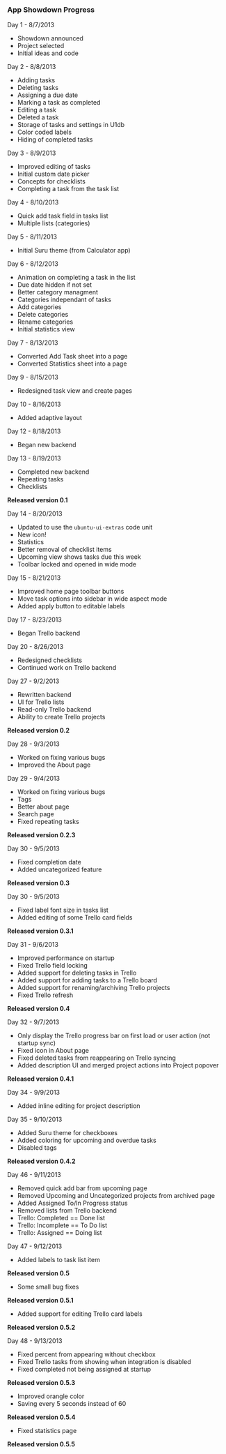 ### App Showdown Progress ###

Day 1 - 8/7/2013
 * Showdown announced
 * Project selected
 * Initial ideas and code

Day 2 - 8/8/2013
 * Adding tasks
 * Deleting tasks
 * Assigning a due date
 * Marking a task as completed
 * Editing a task
 * Deleted a task
 * Storage of tasks and settings in U1db
 * Color coded labels
 * Hiding of completed tasks

Day 3 - 8/9/2013
 * Improved editing of tasks
 * Initial custom date picker
 * Concepts for checklists
 * Completing a task from the task list

Day 4 - 8/10/2013
 * Quick add task field in tasks list
 * Multiple lists (categories)

Day 5 - 8/11/2013
 * Initial Suru theme (from Calculator app)

Day 6 - 8/12/2013
 * Animation on completing a task in the list
 * Due date hidden if not set
 * Better category managment
 * Categories independant of tasks
 * Add categories
 * Delete categories
 * Rename categories
 * Initial statistics view

Day 7 - 8/13/2013
 * Converted Add Task sheet into a page
 * Converted Statistics sheet into a page

Day 9 - 8/15/2013
 * Redesigned task view and create pages

Day 10 - 8/16/2013
 * Added adaptive layout

Day 12 - 8/18/2013
 * Began new backend

Day 13 - 8/19/2013
 * Completed new backend
 * Repeating tasks
 * Checklists

**Released version 0.1**

Day 14 - 8/20/2013
 * Updated to use the `ubuntu-ui-extras` code unit
 * New icon!
 * Statistics
 * Better removal of checklist items
 * Upcoming view shows tasks due this week
 * Toolbar locked and opened in wide mode

Day 15 - 8/21/2013
 * Improved home page toolbar buttons
 * Move task options into sidebar in wide aspect mode
 * Added apply button to editable labels

Day 17 - 8/23/2013
 * Began Trello backend

Day 20 - 8/26/2013
 * Redesigned checklists
 * Continued work on Trello backend

Day 27 - 9/2/2013
 * Rewritten backend
 * UI for Trello lists
 * Read-only Trello backend
 * Ability to create Trello projects

**Released version 0.2**

Day 28 - 9/3/2013
 * Worked on fixing various bugs
 * Improved the About page

Day 29 - 9/4/2013
 * Worked on fixing various bugs
 * Tags
 * Better about page
 * Search page
 * Fixed repeating tasks

**Released version 0.2.3**

Day 30 - 9/5/2013
 * Fixed completion date
 * Added uncategorized feature

**Released version 0.3**

Day 30 - 9/5/2013
 * Fixed label font size in tasks list
 * Added editing of some Trello card fields

**Released version 0.3.1**

Day 31 - 9/6/2013
 * Improved performance on startup
 * Fixed Trello field locking
 * Added support for deleting tasks in Trello
 * Added support for adding tasks to a Trello board
 * Added support for renaming/archiving Trello projects
 * Fixed Trello refresh

**Released version 0.4**

Day 32 - 9/7/2013
 * Only display the Trello progress bar on first load or user action (not startup sync)
 * Fixed icon in About page
 * Fixed deleted tasks from reappearing on Trello syncing
 * Added description UI and merged project actions into Project popover

**Released version 0.4.1**

Day 34 - 9/9/2013
 * Added inline editing for project description

Day 35 - 9/10/2013
 * Added Suru theme for checkboxes
 * Added coloring for upcoming and overdue tasks
 * Disabled tags

**Released version 0.4.2**

Day 46 - 9/11/2013
 * Removed quick add bar from upcoming page
 * Removed Upcoming and Uncategorized projects from archived page
 * Added Assigned To/In Progress status
 * Removed lists from Trello backend
 * Trello: Completed == Done list
 * Trello: Incomplete == To Do list
 * Trello: Assigned == Doing list

Day 47 - 9/12/2013
 * Added labels to task list item

**Released version 0.5**

 * Some small bug fixes

**Released version 0.5.1**

 * Added support for editing Trello card labels

**Released version 0.5.2**

Day 48 - 9/13/2013

 * Fixed percent from appearing without checkbox
 * Fixed Trello tasks from showing when integration is disabled
 * Fixed completed not being assigned at startup

**Released version 0.5.3**

 * Improved orangle color
 * Saving every 5 seconds instead of 60

**Released version 0.5.4**

 * Fixed statistics page

**Released version 0.5.5**
